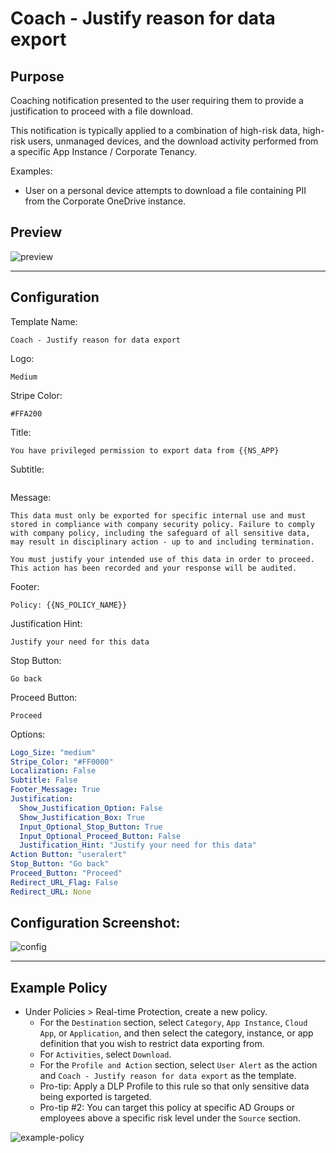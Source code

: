 # Coach - Justify reason for data export
## Purpose
Coaching notification presented to the user requiring them to provide a justification to proceed with a file download.

This notification is typically applied to a combination of high-risk data, high-risk users, unmanaged devices, and the download activity performed from a specific App Instance / Corporate Tenancy.

Examples:
* User on a personal device attempts to download a file containing PII from the Corporate OneDrive instance.


## Preview
![preview](https://i.imgur.com/ksEs0yp.png)

---

## Configuration
Template Name:
```
Coach - Justify reason for data export
```

Logo:
```
Medium
```

Stripe Color:
```
#FFA200
```

Title:
```
You have privileged permission to export data from {{NS_APP}
```

Subtitle:
```

```

Message:
```
This data must only be exported for specific internal use and must stored in compliance with company security policy. Failure to comply with company policy, including the safeguard of all sensitive data, may result in disciplinary action - up to and including termination.

You must justify your intended use of this data in order to proceed. This action has been recorded and your response will be audited.
```

Footer:
```
Policy: {{NS_POLICY_NAME}}
```

Justification Hint:
```
Justify your need for this data
```

Stop Button:
```
Go back
```

Proceed Button:
```
Proceed
```

Options:
```yaml
Logo_Size: "medium"
Stripe_Color: "#FF0000"
Localization: False
Subtitle: False
Footer_Message: True
Justification:
  Show_Justification_Option: False
  Show_Justification_Box: True
  Input_Optional_Stop_Button: True
  Input_Optional_Proceed_Button: False
  Justification_Hint: "Justify your need for this data"
Action Button: "useralert"
Stop_Button: "Go back"
Proceed_Button: "Proceed"
Redirect_URL_Flag: False
Redirect_URL: None
```

## Configuration Screenshot:
![config](https://i.imgur.com/ZGY5eWL.png)

---

## Example Policy
* Under Policies > Real-time Protection, create a new policy.
  * For the `Destination` section, select `Category`, `App Instance`, `Cloud App`, or `Application`, and then select the category, instance, or app definition that you wish to restrict data exporting from.
  * For `Activities`, select `Download`.
  * For the `Profile and Action` section, select `User Alert` as the action and `Coach - Justify reason for data export` as the template.
  * Pro-tip: Apply a DLP Profile to this rule so that only sensitive data being exported is targeted.
  * Pro-tip #2: You can target this policy at specific AD Groups or employees above a specific risk level under the `Source` section.

![example-policy](https://i.imgur.com/xGtPcRO.png)